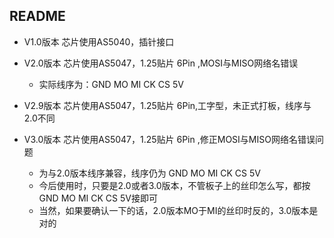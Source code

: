 
## README
- V1.0版本 芯片使用AS5040，插针接口

- V2.0版本 芯片使用AS5047，1.25贴片 6Pin ,MOSI与MISO网络名错误
	- 实际线序为：GND MO MI CK CS 5V
	
- V2.9版本 芯片使用AS5047，1.25贴片 6Pin,工字型，未正式打板，线序与2.0不同

- V3.0版本 芯片使用AS5047，1.25贴片 6Pin ,修正MOSI与MISO网络名错误问题
	- 为与2.0版本线序兼容，线序仍为 GND MO MI CK CS 5V
	- 今后使用时，只要是2.0或者3.0版本，不管板子上的丝印怎么写，都按GND MO MI CK CS 5V接即可
	- 当然，如果要确认一下的话，2.0版本MO于MI的丝印时反的，3.0版本是对的